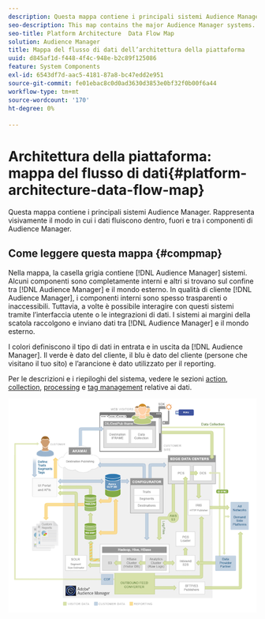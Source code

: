 ```yaml
---
description: Questa mappa contiene i principali sistemi Audience Manager. Rappresenta visivamente il modo in cui i dati fluiscono dentro, fuori e tra i componenti di Audience Manager.
seo-description: This map contains the major Audience Manager systems. It visually represents how data flows into, out of, and among Audience Manager components.
seo-title: Platform Architecture  Data Flow Map
solution: Audience Manager
title: Mappa del flusso di dati dell’architettura della piattaforma
uuid: d845af1d-f448-4f4c-948e-b2c89f125086
feature: System Components
exl-id: 6543df7d-aac5-4181-87a8-bc47edd2e951
source-git-commit: fe01ebac8c0d0ad3630d3853e0bf32f0b00f6a44
workflow-type: tm+mt
source-wordcount: '170'
ht-degree: 0%

---
```


# Architettura della piattaforma: mappa del flusso di dati{#platform-architecture-data-flow-map}

Questa mappa contiene i principali sistemi Audience Manager. Rappresenta visivamente il modo in cui i dati fluiscono dentro, fuori e tra i componenti di Audience Manager.

## Come leggere questa mappa {#compmap}

<!-- 

c_compmap.xml

 -->

Nella mappa, la casella grigia contiene [!DNL Audience Manager] sistemi. Alcuni componenti sono completamente interni e altri si trovano sul confine tra [!DNL Audience Manager] e il mondo esterno. In qualità di cliente [!DNL Audience Manager], i componenti interni sono spesso trasparenti o inaccessibili. Tuttavia, a volte è possibile interagire con questi sistemi tramite l’interfaccia utente o le integrazioni di dati. I sistemi ai margini della scatola raccolgono e inviano dati tra [!DNL Audience Manager] e il mondo esterno.

I colori definiscono il tipo di dati in entrata e in uscita da [!DNL Audience Manager]. Il verde è dato del cliente, il blu è dato del cliente (persone che visitano il tuo sito) e l’arancione è dato utilizzato per il reporting.

Per le descrizioni e i riepiloghi del sistema, vedere le sezioni [action](../../reference/system-components/components-data-action.md), [collection](../../reference/system-components/components-data-collection.md), [processing](../../reference/system-components/components-data-processing.md) e [tag management](../../reference/system-components/components-tag-management.md) relative ai dati.

![](assets/flowmap.png)
